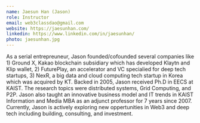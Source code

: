 ```yaml
---
name: Jaesun Han (Jason)
role: Instructor
email: web3classdao@gmail.com
website: https://jaesunhan.com/
linkedin: https://www.linkedin.com/in/jaesunhan/
photo: jaesunhan.jpg
---
```


As a serial entrepreuneur, Jason founded/cofounded several companies like 1) Ground X, Kakao blockchain subsidiary which has developed Klaytn and Klip wallet, 2) FuturePlay, an accelerator and VC specialied for deep tech startups, 3) NexR, a big data and cloud computing tech startup in Korea which was acquired by KT. Backed in 2005, Jason received Ph.D in EECS at KAIST. The research topics were distributed systems, Grid Computing, and P2P. Jason also taught an innovative business model and IT trends in KAIST Information and Media MBA as an adjunct professor for 7 years since 2007. Currently, Jason is actively exploring new oppertunities in Web3 and deep tech including building, consulting, and investment. 
